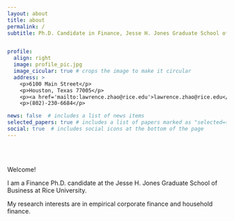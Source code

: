 ```yaml
---
layout: about
title: about
permalink: /
subtitle: Ph.D. Candidate in Finance, Jesse H. Jones Graduate School of Business


profile:
  align: right
  image: profile_pic.jpg
  image_cicular: true # crops the image to make it circular
  address: >
    <p>6100 Main Street</p>
    <p>Houston, Texas 77005</p>
    <p><a href='mailto:lawrence.zhao@rice.edu'>lawrence.zhao@rice.edu</a></p>
    <p>(802)-230-6684</p>

news: false  # includes a list of news items
selected_papers: true # includes a list of papers marked as "selected={true}"
social: true  # includes social icons at the bottom of the page
---
```


<br/><br/>

Welcome!

I am a Finance Ph.D. candidate at the Jesse H. Jones Graduate School of Business at Rice University.

My research interests are in empirical corporate finance and household finance. 


